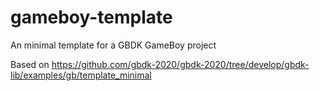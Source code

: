 # gameboy-template

An minimal template for a GBDK GameBoy project

Based on https://github.com/gbdk-2020/gbdk-2020/tree/develop/gbdk-lib/examples/gb/template_minimal